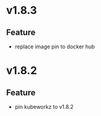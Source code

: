 # v1.8.3

## Feature
- replace image pin to docker hub

# v1.8.2

## Feature
- pin kubeworkz to v1.8.2
